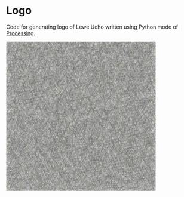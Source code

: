 # Logo
Code for generating logo of Lewe Ucho written using Python mode of [Processing](http://processing.org).

![Lewe Ucho logo](./logo.png)
